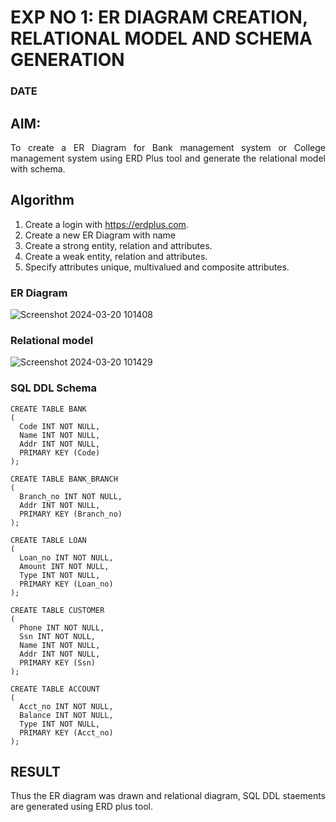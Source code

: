 # EXP NO 1: ER DIAGRAM CREATION, RELATIONAL MODEL AND SCHEMA GENERATION  
### DATE
## AIM:
<div align="justify">
   To create a ER Diagram for Bank management system or College management system using ERD Plus tool and generate the relational model with schema. 
</div>

## Algorithm
1. Create a login with https://erdplus.com.
2. Create a new ER Diagram with name
3. Create a strong entity, relation and attributes.
4. Create a weak entity, relation and attributes.
5. Specify attributes unique, multivalued and composite attributes.

### ER Diagram 

![Screenshot 2024-03-20 101408](https://github.com/divyadivya10/DBMS/assets/119560271/7fe28a3a-c564-4186-a472-33b87e1a387a)



### Relational model

![Screenshot 2024-03-20 101429](https://github.com/divyadivya10/DBMS/assets/119560271/ec0a1d2c-f6a2-4c86-b013-d82e2ec7b392)



### SQL DDL Schema 

```
CREATE TABLE BANK
(
  Code INT NOT NULL,
  Name INT NOT NULL,
  Addr INT NOT NULL,
  PRIMARY KEY (Code)
);

CREATE TABLE BANK_BRANCH
(
  Branch_no INT NOT NULL,
  Addr INT NOT NULL,
  PRIMARY KEY (Branch_no)
);

CREATE TABLE LOAN
(
  Loan_no INT NOT NULL,
  Amount INT NOT NULL,
  Type INT NOT NULL,
  PRIMARY KEY (Loan_no)
);

CREATE TABLE CUSTOMER
(
  Phone INT NOT NULL,
  Ssn INT NOT NULL,
  Name INT NOT NULL,
  Addr INT NOT NULL,
  PRIMARY KEY (Ssn)
);

CREATE TABLE ACCOUNT
(
  Acct_no INT NOT NULL,
  Balance INT NOT NULL,
  Type INT NOT NULL,
  PRIMARY KEY (Acct_no)
);

```

## RESULT 
<div align="justify">
Thus the ER diagram was drawn and relational diagram, SQL DDL staements are generated using ERD plus tool.
</div>
